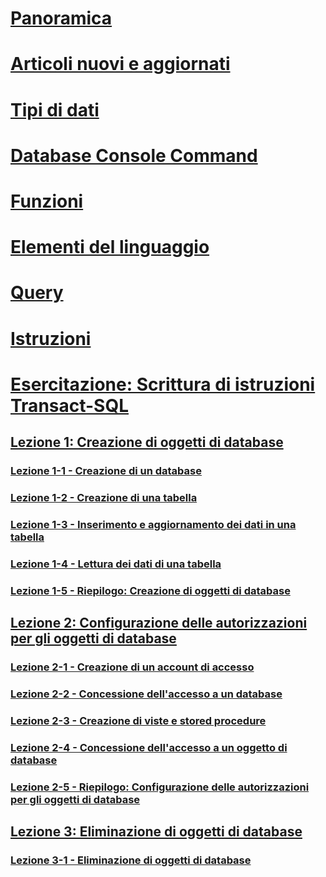 # [Panoramica](language-reference.md)  
# [Articoli nuovi e aggiornati](new-updated-t-sql.md)

# [Tipi di dati](../t-sql/data-types/data-types-transact-sql.md)
# [Database Console Command](../t-sql/database-console-commands/database-console-commands.md)
# [Funzioni](../t-sql/functions/functions.md)
# [Elementi del linguaggio](../t-sql/language-elements/language-elements-transact-sql.md)
# [Query](../t-sql/queries/queries.md)
# [Istruzioni](../t-sql/statements/statements.md)



# [Esercitazione: Scrittura di istruzioni Transact-SQL](tutorial-writing-transact-sql-statements.md)  
## [Lezione 1: Creazione di oggetti di database](lesson-1-creating-database-objects.md)  
### [Lezione 1-1 - Creazione di un database](lesson-1-1-creating-a-database.md)  
### [Lezione 1-2 - Creazione di una tabella](lesson-1-2-creating-a-table.md)  
### [Lezione 1-3 - Inserimento e aggiornamento dei dati in una tabella](lesson-1-3-inserting-and-updating-data-in-a-table.md)  
### [Lezione 1-4 - Lettura dei dati di una tabella](lesson-1-4-reading-the-data-in-a-table.md)  
### [Lezione 1-5 - Riepilogo: Creazione di oggetti di database](lesson-1-5-summary-creating-database-objects.md)  

## [Lezione 2: Configurazione delle autorizzazioni per gli oggetti di database](lesson-2-configuring-permissions-on-database-objects.md)  
### [Lezione 2-1 - Creazione di un account di accesso](lesson-2-1-creating-a-login.md)  
### [Lezione 2-2 - Concessione dell'accesso a un database](lesson-2-2-granting-access-to-a-database.md)  
### [Lezione 2-3 - Creazione di viste e stored procedure](lesson-2-3-creating-views-and-stored-procedures.md)  
### [Lezione 2-4 - Concessione dell'accesso a un oggetto di database](lesson-2-4-granting-access-to-a-database-object.md)  
### [Lezione 2-5 - Riepilogo: Configurazione delle autorizzazioni per gli oggetti di database](lesson-2-5-summary-configuring-permissions-on-database-objects.md)  

## [Lezione 3: Eliminazione di oggetti di database](lesson-3-deleting-database-objects.md)  
### [Lezione 3-1 - Eliminazione di oggetti di database](lesson-3-1-deleting-database-objects.md)  

